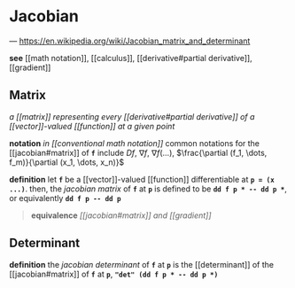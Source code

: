 # Jacobian

&mdash; <https://en.wikipedia.org/wiki/Jacobian_matrix_and_determinant>

**see** [[math notation]], [[calculus]], [[derivative#partial derivative]], [[gradient]]

## Matrix

_a [[matrix]] representing every [[derivative#partial derivative]] of a [[vector]]-valued [[function]] at a given point_

**notation** _in [[conventional math notation]]_ common notations for the [[jacobian#matrix]] of **`f`** include $Df$, $\nabla f$, $\nabla f(\dots)$, $\frac{\partial (f_1, \dots, f_m)}{\partial (x_1, \dots, x_n)}$

**definition** let **`f`** be a [[vector]]-valued [[function]] differentiable at **`p = (x ...)`**. then, the _jacobian matrix_ of **`f`** at **`p`** is defined to be **`dd f p * -- dd p *`**, or equivalently **`dd f p -- dd p`**

> **equivalence** _[[jacobian#matrix]] and [[gradient]]_

## Determinant

**definition** the _jacobian determinant_ of **`f`** at **`p`** is the [[determinant]] of the [[jacobian#matrix]] of **`f`** at **`p`**, **`"det" (dd f p * -- dd p *)`**
